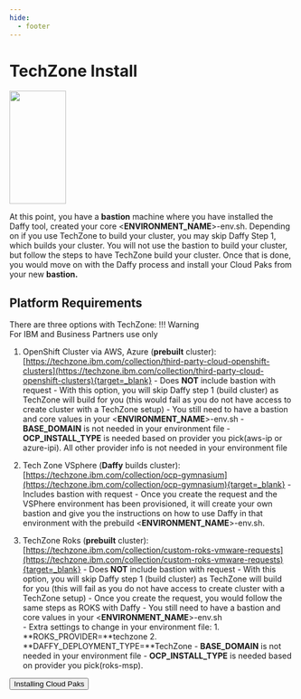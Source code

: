 ```yaml
---
hide:
  - footer
---
```

<script>
  document.title = "Deploy OCP - TechZone";
</script>

# TechZone Install

<img src='../images/techzone.jpeg'   align="top" width="100"  height="200" style = "float">

At this point, you have a **bastion** machine where you have installed the Daffy tool, created your core <**ENVIRONMENT_NAME**>-env.sh.  Depending on if you use TechZone to build your cluster, you may skip Daffy Step 1, which builds your cluster. You will not use the bastion to build your cluster, but follow the steps to have TechZone build your cluster.  Once that is done, you would move on with the Daffy process and install your Cloud Paks from your new **bastion.**

## Platform Requirements

There are three options with TechZone:
!!! Warning   
      For IBM and Business Partners use only

  1. OpenShift Cluster via AWS, Azure (**prebuilt** cluster):   [https://techzone.ibm.com/collection/third-party-cloud-openshift-clusters](https://techzone.ibm.com/collection/third-party-cloud-openshift-clusters){target=_blank}
    - Does **NOT** include bastion with request
    - With this option, you will skip Daffy step 1 (build cluster) as TechZone will build for you (this would fail as you do not have access to create cluster with a TechZone setup)
    - You still need to have a bastion and core values in your <**ENVIRONMENT_NAME**>-env.sh
    - **BASE_DOMAIN** is not needed in your environment file
    - **OCP_INSTALL_TYPE** is needed based on provider you pick(aws-ip or azure-ipi).  All other provider info is not needed in your environment file




  2. Tech Zone VSphere (**Daffy** builds cluster): [https://techzone.ibm.com/collection/ocp-gymnasium](https://techzone.ibm.com/collection/ocp-gymnasium){target=_blank}
    - Includes bastion with request
    - Once you create the request and the VSPhere environment has been provisioned, it will create your own bastion and give you the instructions on how to use Daffy in that environment with the prebuild <**ENVIRONMENT_NAME**>-env.sh.


  3. TechZone Roks (**prebuilt** cluster): [https://techzone.ibm.com/collection/custom-roks-vmware-requests](https://techzone.ibm.com/collection/custom-roks-vmware-requests){target=_blank}
    - Does **NOT** include bastion with request
    - With this option, you will skip Daffy step 1 (build cluster) as TechZone will build for you (this will fail as you do not have access to create cluster with a TechZone setup)
    - Once you create the request, you would follow the same steps as ROKS with Daffy
    - You still need to have a bastion and core values in your <**ENVIRONMENT_NAME**>-env.sh  
    - Extra settings to change in your environment file:
          1. **ROKS_PROVIDER=**techzone
          2. **DAFFY_DEPLOYMENT_TYPE=**TechZone
    - **BASE_DOMAIN** is not needed in your environment file
    - **OCP_INSTALL_TYPE** is needed based on provider you pick(roks-msp).


<button onclick="location.href='../../Cloud-Paks/'" class="custom-btn btn-7">Installing Cloud Paks</button>
